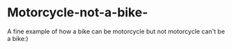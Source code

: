 # Motorcycle-not-a-bike-
A fine example of how a bike can be motorcycle but not motorcycle can't be a bike:)
